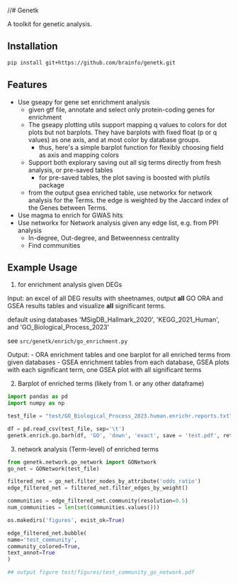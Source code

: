//# Genetk

A toolkit for genetic analysis.

## Installation

```bash
pip install git+https://github.com/brainfo/genetk.git
```

## Features

- Use gseapy for gene set enrichment analysis
  - given gtf file, annotate and select only protein-coding genes for enrichment
  - The gseapy plotting utils support mapping q values to colors for dot plots but not barplots. They have barplots with fixed float (p or q values) as one axis, and at most color by database groups.
    - thus, here's a simple barplot function for flexibly choosing field as axis and mapping colors
  - Support both explorary saving out all sig terms directly from fresh analysis, or pre-saved tables
    - for pre-saved tables, the plot saving is boosted with plutils package
  - from the output gsea enriched table, use networkx for network analysis for the Terms. the edge is weighted by the Jaccard index of the Genes between Terms.
- Use magma to enrich for GWAS hits
- Use networkx for Network analysis given any edge list, e.g. from PPI analysis
  - In-degree, Out-degree, and Betweenness centrality
  - Find communities

## Example Usage

1. for enrichment analysis given DEGs

  Input: an excel of all DEG results with sheetnames, output **all** GO ORA and GSEA results tables and visualize **all** significant terms.

  default using databases 'MSigDB_Hallmark_2020', 'KEGG_2021_Human', and 'GO_Biological_Process_2023'

  see `src/genetk/enrich/go_enrichment.py`

  Output:
    - ORA enrichment tables and one barplot for all enriched terms from given databases
    - GSEA enrichment tables from each database, GSEA plots with each significant term, one GSEA plot with all significant terms

2. Barplot of enriched terms (likely from 1. or any other dataframe)
   
  ```python
  import pandas as pd
  import numpy as np

  test_file = "test/GO_Biological_Process_2023.human.enrichr.reports.txt" 
  ```

  ```python
  df = pd.read_csv(test_file, sep='\t')
  genetk.enrich.go.barh(df, 'GO', 'down', 'exact', save = 'test.pdf', return_ax=False)
  ```


3. network analysis (Term-level) of enriched terms
 
  ```python
  from genetk.network.go_network import GONetwork
  go_net = GONetwork(test_file)

  filtered_net = go_net.filter_nodes_by_attribute('odds_ratio')
  edge_filtered_net = filtered_net.filter_edges_by_weight()

  communities = edge_filtered_net.community(resolution=0.5)
  num_communities = len(set(communities.values()))

  os.makedirs('figures', exist_ok=True)

  edge_filtered_net.bubble(
  name='test_community',
  community_colored=True,
  text_annot=True
  )

  ## output figure test/figures/test_community_go_network.pdf
  ```

